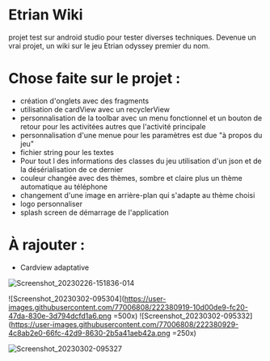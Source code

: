 # Etrian Wiki
projet test sur android studio pour tester diverses techniques. Devenue un vrai projet, un wiki sur le jeu Etrian odyssey premier du nom.

# Chose faite sur le projet :

- création d'onglets avec des fragments
- utilisation de cardView avec un recyclerView
- personnalisation de la toolbar avec un menu fonctionnel et un bouton de retour pour les activitées autres que l'activité principale
- personnalisation d'une menue pour les paramètres est due "à propos du jeu"
- fichier string pour les textes
- Pour tout l des informations des classes du jeu utilisation d'un json et de la désérialisation de ce dernier 
- couleur changée avec des thèmes, sombre et claire plus un thème automatique au téléphone
- changement d'une image en arrière-plan qui s'adapte au thème choisi 
- logo personnaliser
- splash screen de démarrage de l'application

# À rajouter :

- Cardview adaptative


![Screenshot_20230226-151836-014](https://user-images.githubusercontent.com/77006808/222380883-3b1e960d-1898-41e9-98c5-dc34051219ea.png)


![Screenshot_20230302-095304](https://user-images.githubusercontent.com/77006808/222380919-10d00de9-fc20-47da-830e-3d794dcfd1a6.png =500x) ![Screenshot_20230302-095332](https://user-images.githubusercontent.com/77006808/222380929-4c8ab2e0-66fc-42d9-8630-2b5a41aeb42a.png =250x)

![Screenshot_20230302-095327](https://user-images.githubusercontent.com/77006808/222380926-40ea2556-3128-44b8-959e-31ebd6834f7e.png)

